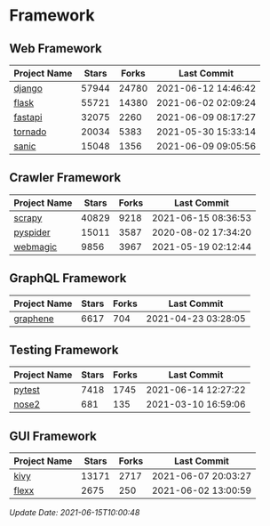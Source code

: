 # Framework

## Web Framework
| Project Name | Stars | Forks | Last Commit |
| ------------ | ----- | ----- | ----------- |
| [django](https://github.com/django/django) | 57944 | 24780 | 2021-06-12 14:46:42 |
| [flask](https://github.com/pallets/flask) | 55721 | 14380 | 2021-06-02 02:09:24 |
| [fastapi](https://github.com/tiangolo/fastapi) | 32075 | 2260 | 2021-06-09 08:17:27 |
| [tornado](https://github.com/tornadoweb/tornado) | 20034 | 5383 | 2021-05-30 15:33:14 |
| [sanic](https://github.com/sanic-org/sanic) | 15048 | 1356 | 2021-06-09 09:05:56 |

## Crawler Framework
| Project Name | Stars | Forks | Last Commit |
| ------------ | ----- | ----- | ----------- |
| [scrapy](https://github.com/scrapy/scrapy) | 40829 | 9218 | 2021-06-15 08:36:53 |
| [pyspider](https://github.com/binux/pyspider) | 15011 | 3587 | 2020-08-02 17:34:20 |
| [webmagic](https://github.com/code4craft/webmagic) | 9856 | 3967 | 2021-05-19 02:12:44 |

## GraphQL Framework
| Project Name | Stars | Forks | Last Commit |
| ------------ | ----- | ----- | ----------- |
| [graphene](https://github.com/graphql-python/graphene) | 6617 | 704 | 2021-04-23 03:28:05 |

## Testing Framework
| Project Name | Stars | Forks | Last Commit |
| ------------ | ----- | ----- | ----------- |
| [pytest](https://github.com/pytest-dev/pytest) | 7418 | 1745 | 2021-06-14 12:27:22 |
| [nose2](https://github.com/nose-devs/nose2) | 681 | 135 | 2021-03-10 16:59:06 |

## GUI Framework
| Project Name | Stars | Forks | Last Commit |
| ------------ | ----- | ----- | ----------- |
| [kivy](https://github.com/kivy/kivy) | 13171 | 2717 | 2021-06-07 20:03:27 |
| [flexx](https://github.com/flexxui/flexx) | 2675 | 250 | 2021-06-02 13:00:59 |

*Update Date: 2021-06-15T10:00:48*